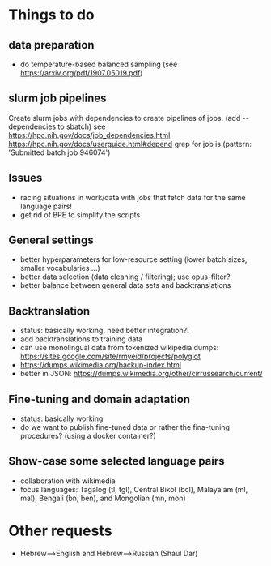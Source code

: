 
# Things to do


## data preparation

* do temperature-based balanced sampling (see https://arxiv.org/pdf/1907.05019.pdf)


## slurm job pipelines

Create slurm jobs with dependencies to create pipelines of jobs.
(add --dependencies to sbatch)
see https://hpc.nih.gov/docs/job_dependencies.html
https://hpc.nih.gov/docs/userguide.html#depend
grep for job is (pattern: 'Submitted batch job 946074')


## Issues

* racing situations in work/data with jobs that fetch data for the same language pairs!
* get rid of BPE to simplify the scripts


## General settings

* better hyperparameters for low-resource setting (lower batch sizes, smaller vocabularies ...)
* better data selection (data cleaning / filtering); use opus-filter?
* better balance between general data sets and backtranslations


## Backtranslation

* status: basically working, need better integration?!
* add backtranslations to training data
* can use monolingual data from tokenized wikipedia dumps: https://sites.google.com/site/rmyeid/projects/polyglot
* https://dumps.wikimedia.org/backup-index.html
* better in JSON: https://dumps.wikimedia.org/other/cirrussearch/current/

## Fine-tuning and domain adaptation

* status: basically working
* do we want to publish fine-tuned data or rather the fina-tuning procedures? (using a docker container?)


## Show-case some selected language pairs

* collaboration with wikimedia
* focus languages: Tagalog (tl, tgl), Central Bikol (bcl), Malayalam (ml, mal), Bengali (bn, ben), and Mongolian (mn, mon)



# Other requests

* Hebrew-->English and Hebrew-->Russian (Shaul Dar)